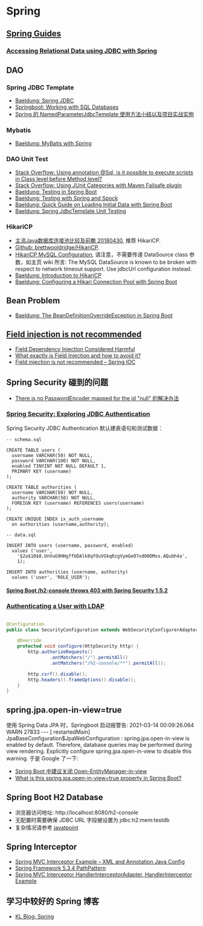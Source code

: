 # Spring

## [Spring Guides](https://spring.io/guides)

### [Accessing Relational Data using JDBC with Spring](https://spring.io/guides/gs/relational-data-access/)

## DAO

### Spring JDBC Template

* [Baeldung: Spring JDBC](https://www.baeldung.com/spring-jdbc-jdbctemplate)
* [Springboot: Working with SQL Databases](https://docs.spring.io/spring-boot/docs/current/reference/htmlsingle/#boot-features-sql)
* [Spring 的 NamedParameterJdbcTemplate 使用方法小结以及项目实战实例](https://blog.csdn.net/Jaiaxn/article/details/87889550)

### Mybatis

* [Baeldung: MyBatis with Spring](https://www.baeldung.com/spring-mybatis)

### DAO Unit Test

* [Stack Overflow: Using annotation @Sql, is it possible to execute scripts in Class level before Method level?](https://stackoverflow.com/a/32892436)
* [Stack Overflow: Using JUnit Categories with Maven Failsafe plugin](https://stackoverflow.com/a/18373848)
* [Baeldung: Testing in Spring Boot](https://www.baeldung.com/spring-boot-testing)
* [Baeldung: Testing with Spring and Spock](https://www.baeldung.com/spring-spock-testing)
* [Baeldung: Quick Guide on Loading Initial Data with Spring Boot](https://www.baeldung.com/spring-boot-data-sql-and-schema-sql)
* [Baeldung: Spring JdbcTemplate Unit Testing](https://www.baeldung.com/spring-jdbctemplate-testing)

### HikariCP

* [主流Java数据库连接池比较及前瞻 20180430](https://blog.didispace.com/java-datasource-pool-compare/), 推荐 HikariCP.
* [Github: brettwooldridge/HikariCP](https://github.com/brettwooldridge/HikariCP).
* [HikariCP MySQL Configuration](https://github.com/brettwooldridge/HikariCP/wiki/MySQL-Configuration), 请注意，不需要传递 DataSource class 参数，如主页 wiki 所言: The MySQL DataSource is known to be broken with respect to network timeout support. Use jdbcUrl configuration instead.
* [Baeldung: Introduction to HikariCP](https://www.baeldung.com/hikaricp)
* [Baeldung: Configuring a Hikari Connection Pool with Spring Boot](https://www.baeldung.com/spring-boot-hikari)

## Bean Problem

* [Baeldung: The BeanDefinitionOverrideException in Spring Boot](https://www.baeldung.com/spring-boot-bean-definition-override-exception)

## [Field injection is not recommended]()

* [Field Dependency Injection Considered Harmful](https://www.vojtechruzicka.com/field-dependency-injection-considered-harmful/)
* [What exactly is Field Injection and how to avoid it?](https://stackoverflow.com/a/39892204)
* [Field injection is not recommended – Spring IOC](https://blog.marcnuri.com/field-injection-is-not-recommended/)

## Spring Security 碰到的问题

* [There is no PasswordEncoder mapped for the id "null" 的解决办法](https://blog.csdn.net/Hello_World_QWP/article/details/81811462)

### [Spring Security: Exploring JDBC Authentication](https://www.baeldung.com/spring-security-jdbc-authentication)

Spring Security JDBC Authentication 默认建表语句和测试数据：

```mysql-sql
-- schema.sql

CREATE TABLE users (
  username VARCHAR(50) NOT NULL,
  password VARCHAR(100) NOT NULL,
  enabled TINYINT NOT NULL DEFAULT 1,
  PRIMARY KEY (username)
);
  
CREATE TABLE authorities (
  username VARCHAR(50) NOT NULL,
  authority VARCHAR(50) NOT NULL,
  FOREIGN KEY (username) REFERENCES users(username)
);

CREATE UNIQUE INDEX ix_auth_username
  on authorities (username,authority);
```

```mysql-sql
-- data.sql

INSERT INTO users (username, password, enabled)
  values ('user',
    '$2a$10$8.UnVuG9HHgffUDAlk8qfOuVGkqRzgVymGe07xd00DMxs.AQubh4a',
    1);

INSERT INTO authorities (username, authority)
  values ('user', 'ROLE_USER');
```

#### [Spring Boot /h2-console throws 403 with Spring Security 1.5.2](https://stackoverflow.com/a/53066577)

### [Authenticating a User with LDAP](https://spring.io/guides/gs/authenticating-ldap/)

```java

@Configuration
public class SecurityConfiguration extends WebSecurityConfigurerAdapter {

    @Override
    protected void configure(HttpSecurity http) {
        http.authorizeRequests()
                .antMatchers("/").permitAll()
                .antMatchers("/h2-console/**").permitAll();

        http.csrf().disable();
        http.headers().frameOptions().disable();
    }
}
```

## spring.jpa.open-in-view=true

使用 Spring Data JPA 时，Springboot 启动报警告: 2021-03-14 00:09:26.064  WARN 27833 --- \[  restartedMain\] JpaBaseConfiguration$JpaWebConfiguration : spring.jpa.open-in-view is enabled by default. Therefore, database queries may be performed during view rendering. Explicitly configure spring.jpa.open-in-view to disable this warning. 于是 Google 了一下:

* [Spring Boot 中建议关闭 Open-EntityManager-in-view](http://www.kailing.pub/article/index/arcid/266.html)
* [What is this spring.jpa.open-in-view=true property in Spring Boot?](https://stackoverflow.com/questions/30549489/what-is-this-spring-jpa-open-in-view-true-property-in-spring-boot)

## Spring Boot H2 Database

* 浏览器访问地址:  http://localhost:8080/h2-console
* 无配置时需要确保 JDBC URL 字段被设置为 jdbc:h2:mem:testdb
* 复杂情况请参考 [javatpoint](https://www.javatpoint.com/spring-boot-h2-database)

## Spring Interceptor

* [Spring MVC Interceptor Example – XML and Annotation Java Config](https://howtodoinjava.com/spring-core/spring-mvc-interceptor-example/)
* [Spring Framework 5.3.4 PathPattern](https://docs.spring.io/spring-framework/docs/5.3.4/javadoc-api/org/springframework/web/util/pattern/PathPattern.html)
* [Spring MVC Interceptor HandlerInterceptorAdapter, HandlerInterceptor Example](https://www.journaldev.com/2676/spring-mvc-interceptor-example-handlerinterceptor-handlerinterceptoradapter)

## 学习中较好的 Spring 博客

* [KL Blog: Spring](http://www.kailing.pub/index/columns/colid/10.html)
